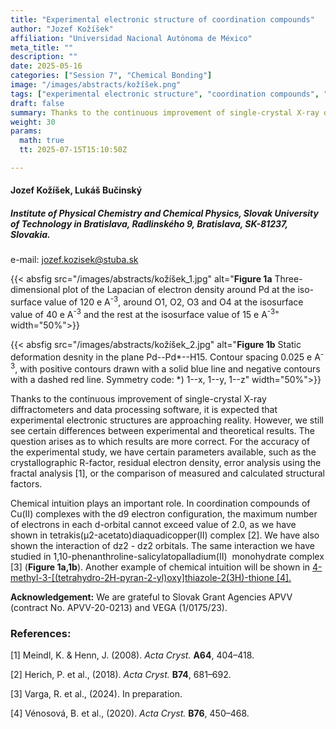 ```yaml
---
title: "Experimental electronic structure of coordination compounds"
author: "Jozef Kožíšek"
affiliation: "Universidad Nacional Autónoma de México"
meta_title: ""
description: ""
date: 2025-05-16
categories: ["Session 7", "Chemical Bonding"]
image: "/images/abstracts/kožíšek.png"
tags: ["experimental electronic structure", "coordination compounds", "quantum crystallography", "error analysis", "QTAIM", "chemical intuition"]
draft: false
summary: Thanks to the continuous improvement of single-crystal X-ray diffractometers and data processing software, it is expected that experimental electronic structures are approaching reality. However, we still see certain differences between experimental and theoretical results.
weight: 30
params:
  math: true
  tt: 2025-07-15T15:10:50Z

---
```


#### Jozef Kožíšek, Lukáš Bučinský

##### Institute of Physical Chemistry and Chemical Physics, Slovak University of Technology in Bratislava, Radlinského 9, Bratislava, SK-81237, Slovakia.

e-mail: jozef.kozisek@stuba.sk


{{< absfig src="/images/abstracts/kožíšek_1.jpg" alt="**Figure 1a** Three-dimensional plot of the Lapacian of electron density around Pd at the iso-surface value of 120 e A<sup>-3</sup>, around O1, O2, O3 and O4 at the isosurface value of 40 e A<sup>-3</sup> and the rest at the isosurface value of 15 e A<sup>-3</sup>" width="50%">}}

{{< absfig src="/images/abstracts/kožíšek_2.jpg" alt="**Figure 1b** Static deformation desnity in the plane Pd--Pd*--H15. Contour spacing 0.025 e A<sup>-3</sup>, with positive contours drawn with a solid blue line and negative contours with a dashed red line. Symmetry code: *) 1--x, 1--y, 1--z" width="50%">}}


Thanks to the continuous improvement of single-crystal X-ray diffractometers and data processing software, it is expected that experimental electronic structures are approaching reality. However, we still see certain differences between experimental and theoretical results. The question arises as to which results are more correct. For the accuracy of the experimental study, we have certain parameters available, such as the crystallographic R-factor, residual electron density, error analysis using the fractal analysis [1], or the comparison of measured and calculated structural factors.

Chemical intuition plays an important role. In coordination compounds of Cu(II) complexes with the d9 electron configuration, the maximum number of electrons in each d-orbital cannot exceed value of 2.0, as we have shown in tetra­kis(μ2-acetato)di­aquadicopper(II) complex [2]. We have also shown the interaction of dz2 - dz2 orbitals. The same interaction we have studied in 1,10-phenanthroline-salicylatopalladium(II)  monohydrate complex [3] (**Figure 1a,1b**).  Another example of chemical intuition will be shown in [4-methyl-3-[(tetra­hydro-2H-pyran-2-yl)­oxy]thia­zole-2(3H)-thione [4].](https://journals.iucr.org/b/issues/2020/03/00/px5018/index.html)

**Acknowledgement:** We are grateful to Slovak Grant Agencies APVV (contract No. APVV-20-0213) and VEGA (1/0175/23).

### References:

[1] Meindl, K. &amp; Henn, J. (2008). *Acta Cryst.* **A64**, 404–418. 

[2] Herich, P. et al., (2018). *Acta Cryst.* **B74**, 681–692.

[3] Varga, R. et al., (2024). In preparation.

[4] Vénosová, B. et al., (2020). *Acta Cryst.* **B76**, 450–468.
